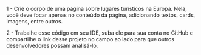 1 - Crie o corpo de uma página sobre lugares turísticos na Europa. Nela, você deve focar apenas no conteúdo da página, adicionando textos, cards, imagens, entre outros.  


2 - Trabalhe esse código em seu IDE, suba ele para sua conta no GitHub e compartilhe o link desse projeto no campo ao lado para que outros desenvolvedores possam analisá-lo.  

 
 
